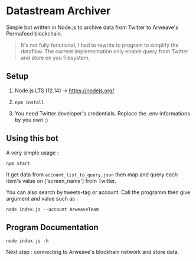 # Datastream Archiver

Simple bot written in Node.js to archive data from Twitter to Arweave's Permafeed blockchain.

> It's not fully fonctional, I had to rewrite to program to simplify the dataflow. The current implementation only enable query from Twitter and store on you filesystem.

## Setup

1. Node.js LTS (12.14) -> https://nodejs.org/

2. `npm install`

3. You need Twitter developer's credentials. Replace the .env informations by you own ;)

## Using this bot

A very simple usage :

    npm start

It get data from `account_list_to_query.json` then map and query each item's value on ['screen_name'] from Twitter.

You can also search by tweets-tag or account. Call the programm then give argument and value such as : 

    node index.js --account ArweaveTeam

## Program Documentation

    node index.js -h

Next step : connecting to Arweave's blockhain network and store data.

